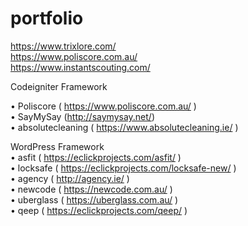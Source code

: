# portfolio


https://www.trixlore.com/<br/>
https://www.poliscore.com.au/<br/>
https://www.instantscouting.com/<br/>

Codeigniter Framework <br/>

•	Poliscore  ( https://www.poliscore.com.au/ )<br/>
•	SayMySay   (http://saymysay.net/)<br/>
•	absolutecleaning ( https://www.absolutecleaning.ie/ )<br/>


WordPress Framework <br/>
•	asfit ( https://eclickprojects.com/asfit/ )<br/>
•	locksafe ( https://eclickprojects.com/locksafe-new/ )<br/>
•	agency ( http://agency.ie/ )<br/>
•	newcode ( https://newcode.com.au/ )<br/>
•	uberglass ( https://uberglass.com.au/ )<br/>
•	qeep ( https://eclickprojects.com/qeep/ )<br/>
